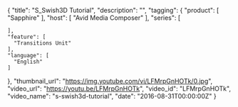 {
  "title": "S_Swish3D Tutorial",
  "description": "",
  "tagging": {
    "product": [
      "Sapphire"
    ],
    "host": [
      "Avid Media Composer"
    ],
    "series": [

    ],
    "feature": [
      "Transitions Unit"
    ],
    "language": [
      "English"
    ]
  },
  "thumbnail_url": "https://img.youtube.com/vi/LFMrpGnHOTk/0.jpg",
  "video_url": "https://youtu.be/LFMrpGnHOTk",
  "video_id": "LFMrpGnHOTk",
  "video_name": "s-swish3d-tutorial",
  "date": "2016-08-31T00:00:00Z"
}

